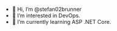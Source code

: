- 👋 Hi, I’m @stefan02brunner
- 👀 I’m interested in DevOps.
- 🌱 I’m currently learning ASP .NET Core.

